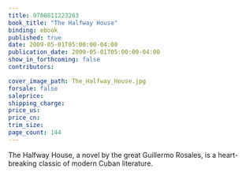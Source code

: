 ```yaml
---
title: 9780811223263
book_title: "The Halfway House"
binding: ebook
published: true
date: 2009-05-01T05:00:00-04:00
publication_date: 2009-05-01T05:00:00-04:00
show_in_forthcoming: false
contributors:

cover_image_path: The_Halfway_House.jpg
forsale: false
saleprice:
shipping_charge:
price_us:
price_cn:
trim_size:
page_count: 144
---
```

The Halfway House, a novel by the great Guillermo Rosales, is a heart-breaking classic of modern Cuban literature.


